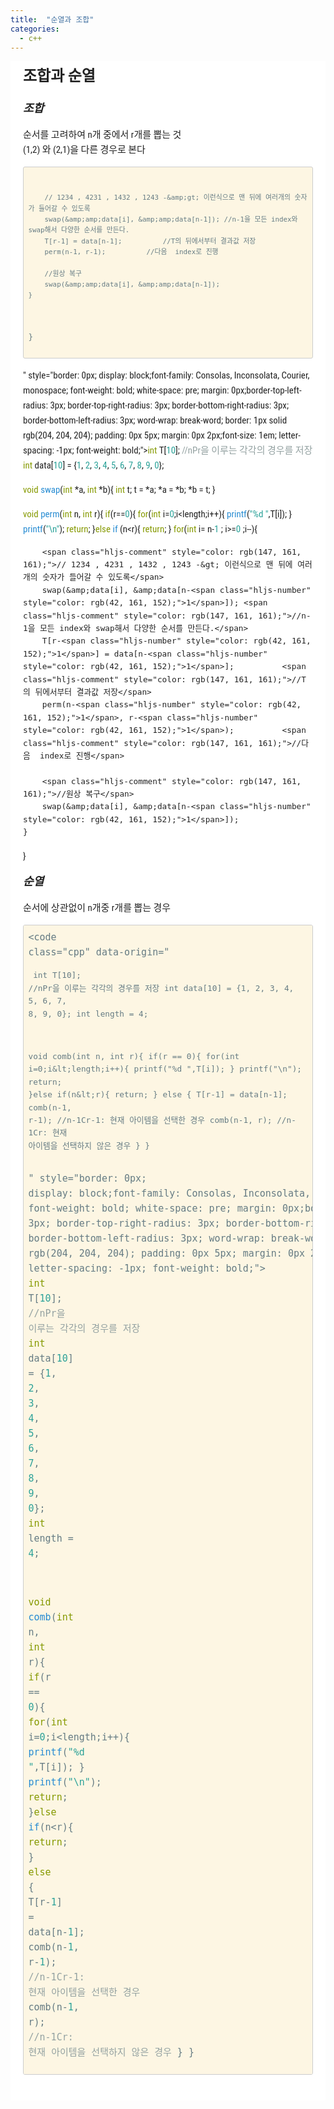 ```yaml
---
title:  "순열과 조합"
categories: 
  - c++
---
```

<div style="font-family: 'Lucida Grande', 'Segoe UI', 'Apple SD Gothic Neo', 'Malgun Gothic', 'Lucida Sans Unicode', Helvetica, Arial, sans-serif; font-size: 0.9em; overflow-x: hidden; overflow-y: auto; margin: 0px !important; padding: 5px 20px 26px !important; background-color: rgb(255, 255, 255);font-family: 'Hiragino Sans GB', 'Microsoft YaHei', STHeiti, SimSun, 'Lucida Grande', 'Lucida Sans Unicode', 'Lucida Sans', 'Segoe UI', AppleSDGothicNeo-Medium, 'Malgun Gothic', Verdana, Tahoma, sans-serif; padding: 20px;padding: 20px; color: rgb(34, 34, 34); font-size: 15px; font-family: 'Roboto Condensed', Tauri, 'Hiragino Sans GB', 'Microsoft YaHei', STHeiti, SimSun, 'Lucida Grande', 'Lucida Sans Unicode', 'Lucida Sans', 'Segoe UI', AppleSDGothicNeo-Medium, 'Malgun Gothic', Verdana, Tahoma, sans-serif; line-height: 1.6; -webkit-font-smoothing: antialiased; background: rgb(255, 255, 255);"><h3 id="조합과-순열" style="clear: both;font-size: 1.6em; font-weight: bold; margin: 1.125em 0px 0.75em;margin-top: 0px;"><a name="조합과-순열" href="#조합과-순열" style="text-decoration: none; vertical-align: baseline;color: rgb(50, 105, 160);"></a>조합과 순열</h3><h5 id="조합" style="clear: both;font-size: 1.2em; font-weight: bold; margin: 0.855em 0px 0.57em;"><a name="조합" href="#조합" style="text-decoration: none; vertical-align: baseline;color: rgb(50, 105, 160);"></a>조합</h5><p style="margin-top: 0px;margin: 1em 0px; word-wrap: break-word;">순서를 고려하여 n개 중에서 r개를 뽑는 것<br style="clear: both;">(1,2) 와 (2,1)을 다른 경우로 본다</p><pre style="border-top-left-radius: 3px; border-top-right-radius: 3px; border-bottom-right-radius: 3px; border-bottom-left-radius: 3px; word-wrap: break-word; border: 1px solid rgb(204, 204, 204); overflow: auto; padding: 0.5em;display: block; overflow-x: auto; padding: 0.5em; color: rgb(101, 123, 131); background: rgb(253, 246, 227);"><code class="cpp" data-origin="<pre><code class=&quot;cpp&quot;>int T[10]; //nPr을 이루는 각각의 경우를 저장
int data[10] = {1, 2, 3, 4, 5, 6, 7, 8, 9, 0};

void swap(int *a, int *b){
    int t;
    t = *a;
    *a = *b;
    *b = t;
}

void perm(int n, int r){
    if(r==0){
        for(int i=0;i&amp;lt;length;i++){
            printf(&quot;%d &quot;,T[i]);
        }
        printf(&quot;\n&quot;);
        return;
    }else if (n&amp;lt;r){
        return;
    }
    for(int i= n-1 ; i&amp;gt;=0 ;i--){

        // 1234 , 4231 , 1432 , 1243 -&amp;gt; 이런식으로 맨 뒤에 여러개의 숫자가 들어갈 수 있도록
        swap(&amp;amp;data[i], &amp;amp;data[n-1]); //n-1을 모든 index와 swap해서 다양한 순서를 만든다.
        T[r-1] = data[n-1];          //T의 뒤에서부터 결과값 저장
        perm(n-1, r-1);          //다음  index로 진행

        //원상 복구
        swap(&amp;amp;data[i], &amp;amp;data[n-1]);
    }

}
</code></pre>" style="border: 0px; display: block;font-family: Consolas, Inconsolata, Courier, monospace; font-weight: bold; white-space: pre; margin: 0px;border-top-left-radius: 3px; border-top-right-radius: 3px; border-bottom-right-radius: 3px; border-bottom-left-radius: 3px; word-wrap: break-word; border: 1px solid rgb(204, 204, 204); padding: 0px 5px; margin: 0px 2px;font-size: 1em; letter-spacing: -1px; font-weight: bold;"><span class="hljs-keyword" style="color: rgb(133, 153, 0);">int</span> T[<span class="hljs-number" style="color: rgb(42, 161, 152);">10</span>]; <span class="hljs-comment" style="color: rgb(147, 161, 161);">//nPr을 이루는 각각의 경우를 저장</span>
<span class="hljs-keyword" style="color: rgb(133, 153, 0);">int</span> data[<span class="hljs-number" style="color: rgb(42, 161, 152);">10</span>] = {<span class="hljs-number" style="color: rgb(42, 161, 152);">1</span>, <span class="hljs-number" style="color: rgb(42, 161, 152);">2</span>, <span class="hljs-number" style="color: rgb(42, 161, 152);">3</span>, <span class="hljs-number" style="color: rgb(42, 161, 152);">4</span>, <span class="hljs-number" style="color: rgb(42, 161, 152);">5</span>, <span class="hljs-number" style="color: rgb(42, 161, 152);">6</span>, <span class="hljs-number" style="color: rgb(42, 161, 152);">7</span>, <span class="hljs-number" style="color: rgb(42, 161, 152);">8</span>, <span class="hljs-number" style="color: rgb(42, 161, 152);">9</span>, <span class="hljs-number" style="color: rgb(42, 161, 152);">0</span>};

<span class="hljs-function"><span class="hljs-keyword" style="color: rgb(133, 153, 0);">void</span> <span class="hljs-title" style="color: rgb(38, 139, 210);">swap</span><span class="hljs-params">(<span class="hljs-keyword" style="color: rgb(133, 153, 0);">int</span> *a, <span class="hljs-keyword" style="color: rgb(133, 153, 0);">int</span> *b)</span></span>{
    <span class="hljs-keyword" style="color: rgb(133, 153, 0);">int</span> t;
    t = *a;
    *a = *b;
    *b = t;
}

<span class="hljs-function"><span class="hljs-keyword" style="color: rgb(133, 153, 0);">void</span> <span class="hljs-title" style="color: rgb(38, 139, 210);">perm</span><span class="hljs-params">(<span class="hljs-keyword" style="color: rgb(133, 153, 0);">int</span> n, <span class="hljs-keyword" style="color: rgb(133, 153, 0);">int</span> r)</span></span>{
    <span class="hljs-keyword" style="color: rgb(133, 153, 0);">if</span>(r==<span class="hljs-number" style="color: rgb(42, 161, 152);">0</span>){
        <span class="hljs-keyword" style="color: rgb(133, 153, 0);">for</span>(<span class="hljs-keyword" style="color: rgb(133, 153, 0);">int</span> i=<span class="hljs-number" style="color: rgb(42, 161, 152);">0</span>;i&lt;length;i++){
            <span class="hljs-built_in" style="color: rgb(38, 139, 210);">printf</span>(<span class="hljs-string" style="color: rgb(42, 161, 152);">"%d "</span>,T[i]);
        }
        <span class="hljs-built_in" style="color: rgb(38, 139, 210);">printf</span>(<span class="hljs-string" style="color: rgb(42, 161, 152);">"\n"</span>);
        <span class="hljs-keyword" style="color: rgb(133, 153, 0);">return</span>;
    }<span class="hljs-function"><span class="hljs-keyword" style="color: rgb(133, 153, 0);">else</span> <span class="hljs-title" style="color: rgb(38, 139, 210);">if</span> <span class="hljs-params">(n&lt;r)</span></span>{
        <span class="hljs-keyword" style="color: rgb(133, 153, 0);">return</span>;
    }
    <span class="hljs-keyword" style="color: rgb(133, 153, 0);">for</span>(<span class="hljs-keyword" style="color: rgb(133, 153, 0);">int</span> i= n-<span class="hljs-number" style="color: rgb(42, 161, 152);">1</span> ; i&gt;=<span class="hljs-number" style="color: rgb(42, 161, 152);">0</span> ;i--){

        <span class="hljs-comment" style="color: rgb(147, 161, 161);">// 1234 , 4231 , 1432 , 1243 -&gt; 이런식으로 맨 뒤에 여러개의 숫자가 들어갈 수 있도록</span>
        swap(&amp;data[i], &amp;data[n-<span class="hljs-number" style="color: rgb(42, 161, 152);">1</span>]); <span class="hljs-comment" style="color: rgb(147, 161, 161);">//n-1을 모든 index와 swap해서 다양한 순서를 만든다.</span>
        T[r-<span class="hljs-number" style="color: rgb(42, 161, 152);">1</span>] = data[n-<span class="hljs-number" style="color: rgb(42, 161, 152);">1</span>];          <span class="hljs-comment" style="color: rgb(147, 161, 161);">//T의 뒤에서부터 결과값 저장</span>
        perm(n-<span class="hljs-number" style="color: rgb(42, 161, 152);">1</span>, r-<span class="hljs-number" style="color: rgb(42, 161, 152);">1</span>);          <span class="hljs-comment" style="color: rgb(147, 161, 161);">//다음  index로 진행</span>

        <span class="hljs-comment" style="color: rgb(147, 161, 161);">//원상 복구</span>
        swap(&amp;data[i], &amp;data[n-<span class="hljs-number" style="color: rgb(42, 161, 152);">1</span>]);
    }

}
</code></pre><h5 id="순열" style="clear: both;font-size: 1.2em; font-weight: bold; margin: 0.855em 0px 0.57em;"><a name="순열" href="#순열" style="text-decoration: none; vertical-align: baseline;color: rgb(50, 105, 160);"></a>순열</h5><p style="margin-top: 0px;margin: 1em 0px; word-wrap: break-word;">순서에 상관없이 n개중 r개를 뽑는 경우</p><pre style="border-top-left-radius: 3px; border-top-right-radius: 3px; border-bottom-right-radius: 3px; border-bottom-left-radius: 3px; word-wrap: break-word; border: 1px solid rgb(204, 204, 204); overflow: auto; padding: 0.5em;display: block; overflow-x: auto; padding: 0.5em; color: rgb(101, 123, 131); background: rgb(253, 246, 227);"><code class="cpp" data-origin="<pre><code class=&quot;cpp&quot;>
int T[10]; //nPr을 이루는 각각의 경우를 저장
int data[10] = {1, 2, 3, 4, 5, 6, 7, 8, 9, 0};
int length = 4;

void comb(int n, int r){
    if(r == 0){
        for(int i=0;i&amp;lt;length;i++){
            printf(&quot;%d &quot;,T[i]);
        }
        printf(&quot;\n&quot;);
        return;
    }else if(n&amp;lt;r){
        return;
    }
    else {
        T[r-1] = data[n-1];
        comb(n-1, r-1);  //n-1Cr-1: 현재 아이템을 선택한 경우
        comb(n-1, r);    //n-1Cr: 현재 아이템을 선택하지 않은 경우
    }
}
</code></pre>" style="border: 0px; display: block;font-family: Consolas, Inconsolata, Courier, monospace; font-weight: bold; white-space: pre; margin: 0px;border-top-left-radius: 3px; border-top-right-radius: 3px; border-bottom-right-radius: 3px; border-bottom-left-radius: 3px; word-wrap: break-word; border: 1px solid rgb(204, 204, 204); padding: 0px 5px; margin: 0px 2px;font-size: 1em; letter-spacing: -1px; font-weight: bold;">
<span class="hljs-keyword" style="color: rgb(133, 153, 0);">int</span> T[<span class="hljs-number" style="color: rgb(42, 161, 152);">10</span>]; <span class="hljs-comment" style="color: rgb(147, 161, 161);">//nPr을 이루는 각각의 경우를 저장</span>
<span class="hljs-keyword" style="color: rgb(133, 153, 0);">int</span> data[<span class="hljs-number" style="color: rgb(42, 161, 152);">10</span>] = {<span class="hljs-number" style="color: rgb(42, 161, 152);">1</span>, <span class="hljs-number" style="color: rgb(42, 161, 152);">2</span>, <span class="hljs-number" style="color: rgb(42, 161, 152);">3</span>, <span class="hljs-number" style="color: rgb(42, 161, 152);">4</span>, <span class="hljs-number" style="color: rgb(42, 161, 152);">5</span>, <span class="hljs-number" style="color: rgb(42, 161, 152);">6</span>, <span class="hljs-number" style="color: rgb(42, 161, 152);">7</span>, <span class="hljs-number" style="color: rgb(42, 161, 152);">8</span>, <span class="hljs-number" style="color: rgb(42, 161, 152);">9</span>, <span class="hljs-number" style="color: rgb(42, 161, 152);">0</span>};
<span class="hljs-keyword" style="color: rgb(133, 153, 0);">int</span> length = <span class="hljs-number" style="color: rgb(42, 161, 152);">4</span>;

<span class="hljs-function"><span class="hljs-keyword" style="color: rgb(133, 153, 0);">void</span> <span class="hljs-title" style="color: rgb(38, 139, 210);">comb</span><span class="hljs-params">(<span class="hljs-keyword" style="color: rgb(133, 153, 0);">int</span> n, <span class="hljs-keyword" style="color: rgb(133, 153, 0);">int</span> r)</span></span>{
    <span class="hljs-keyword" style="color: rgb(133, 153, 0);">if</span>(r == <span class="hljs-number" style="color: rgb(42, 161, 152);">0</span>){
        <span class="hljs-keyword" style="color: rgb(133, 153, 0);">for</span>(<span class="hljs-keyword" style="color: rgb(133, 153, 0);">int</span> i=<span class="hljs-number" style="color: rgb(42, 161, 152);">0</span>;i&lt;length;i++){
            <span class="hljs-built_in" style="color: rgb(38, 139, 210);">printf</span>(<span class="hljs-string" style="color: rgb(42, 161, 152);">"%d "</span>,T[i]);
        }
        <span class="hljs-built_in" style="color: rgb(38, 139, 210);">printf</span>(<span class="hljs-string" style="color: rgb(42, 161, 152);">"\n"</span>);
        <span class="hljs-keyword" style="color: rgb(133, 153, 0);">return</span>;
    }<span class="hljs-function"><span class="hljs-keyword" style="color: rgb(133, 153, 0);">else</span> <span class="hljs-title" style="color: rgb(38, 139, 210);">if</span><span class="hljs-params">(n&lt;r)</span></span>{
        <span class="hljs-keyword" style="color: rgb(133, 153, 0);">return</span>;
    }
    <span class="hljs-keyword" style="color: rgb(133, 153, 0);">else</span> {
        T[r-<span class="hljs-number" style="color: rgb(42, 161, 152);">1</span>] = data[n-<span class="hljs-number" style="color: rgb(42, 161, 152);">1</span>];
        comb(n-<span class="hljs-number" style="color: rgb(42, 161, 152);">1</span>, r-<span class="hljs-number" style="color: rgb(42, 161, 152);">1</span>);  <span class="hljs-comment" style="color: rgb(147, 161, 161);">//n-1Cr-1: 현재 아이템을 선택한 경우</span>
        comb(n-<span class="hljs-number" style="color: rgb(42, 161, 152);">1</span>, r);    <span class="hljs-comment" style="color: rgb(147, 161, 161);">//n-1Cr: 현재 아이템을 선택하지 않은 경우</span>
    }
}
</code></pre></div>
